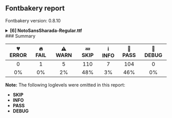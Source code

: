 ## Fontbakery report

Fontbakery version: 0.8.10

<details><summary><b>[6] NotoSansSharada-Regular.ttf</b></summary><div><details><summary>🔥 <b>FAIL:</b> Check that texts shape as per expectation (<a href="https://font-bakery.readthedocs.io/en/stable/fontbakery/profiles/<Section: Shaping Checks>.html#com.google.fonts/check/shaping/regression">com.google.fonts/check/shaping/regression</a>)</summary><div>


* 🔥 **FAIL** qa/shaping_tests/sharada.json: Expected and actual shaping not matching
<div class="shaping">


<style type="text/css">
    @font-face {font-family: "TestFont"; src: url(../../fonts/NotoSansSharada/googlefonts/ttf/NotoSansSharada-Regular.ttf);}
    .tf { font-family: "TestFont"; }
    .shaping pre { font-size: 1.2rem; }
    .shaping li {
        font-size: 1.2rem;
        border-top: 1px solid #ddd;
        padding: 12px;
        margin-top: 12px;
    }
    .shaping-svg {
        height: 100px;
        margin: 10px;
        transform: matrix(1, 0, 0, -1, 0, 0);
    }
</style>

<h4>qa/shaping_tests/sharada.json: Expected and actual shaping not matching</h4>


</div>
<div class="shaping">

<li>Shaping did not match: <span class="tf">𑆤𑆵𑆀𑆤𑆴𑆁𑇂𑆑𑆼𑇃𑆥𑆽</span> (Issue #1389, issue #5)</li>


<pre>Expected: Na=0+526|II=0+254|Candrabindu=0@-170,277+0|I=3+224|Na=3+526|Anusvara=3@-76,80+0|Ka=6+707|Jihvamuliya.ns=6@-692,0+0|E=6@-391,262+0|Pa=9+674|Upadhmaniya.ns=9@-694,0+0|AI=9@-349,285+0</pre>



<pre>Got     : Na=0+526|II=0+254|Candrabindu=0@-170,277+0|I=3+224|Na=3+526|Anusvara=3@30,77+0|Ka=6+707|Jihvamuliya.ns=6@-683,0+0|E=6@-382,262+0|Pa=9+674|Upadhmaniya.ns=9@-649,0+0|AI=9@-304,285+0</pre>



<pre>                                                                                 ^^^^^                                ^^           ^^                                   +              +
</pre>


Got: <svg class="shaping-svg" xmlns="http://www.w3.org/2000/svg" viewBox="0 0 2911 2380" transform="matrix(1 0 0 -1 0 0)">
<path d="M347.0,0.0L347.0,320.0L64.0,320.0L64.0,395.0L347.0,395.0L347.0,550.0L24.0,550.0L24.0,625.0L502.0,625.0L502.0,550.0L432.0,550.0L432.0,0.0L347.0,0.0Z"  transform="translate(0, 955)"/>
<path d="M85.0,0.0L85.0,550.0L-82.0,550.0L-82.0,625.0L75.0,625.0Q33.0,703.0 -7.5,754.0Q-48.0,805.0 -95.0,805.0Q-125.0,805.0 -147.5,785.5Q-170.0,766.0 -186.5,733.0Q-203.0,700.0 -215.5,661.0Q-228.0,622.0 -237.0,583.0L-313.0,598.0Q-304.0,640.0 -287.5,688.5Q-271.0,737.0 -245.0,781.0Q-219.0,825.0 -183.0,852.5Q-147.0,880.0 -101.0,880.0Q-44.0,880.0 1.5,846.5Q47.0,813.0 86.5,755.5Q126.0,698.0 164.0,625.0L230.0,625.0L230.0,550.0L170.0,550.0L170.0,0.0L85.0,0.0Z"  transform="translate(526, 955)"/>
<path d="M-371.0,694.0Q-374.0,709.0 -374.0,724.0Q-374.0,767.0 -349.5,805.0Q-325.0,843.0 -282.5,866.5Q-240.0,890.0 -187.0,890.0Q-134.0,890.0 -91.5,866.5Q-49.0,843.0 -24.5,805.0Q0.0,767.0 0.0,724.0Q0.0,709.0 -3.0,694.0L-83.0,694.0Q-79.0,709.0 -79.0,725.0Q-79.0,766.0 -107.5,795.0Q-136.0,824.0 -185.0,824.0Q-237.0,824.0 -266.0,795.0Q-295.0,766.0 -295.0,725.0Q-295.0,718.0 -294.0,710.0Q-293.0,702.0 -291.0,694.0L-371.0,694.0ZM-184.0,679.0Q-205.0,679.0 -220.5,693.5Q-236.0,708.0 -236.0,730.0Q-236.0,752.0 -220.5,767.0Q-205.0,782.0 -184.0,782.0Q-163.0,782.0 -148.0,767.0Q-133.0,752.0 -133.0,730.0Q-133.0,708.0 -148.0,693.5Q-163.0,679.0 -184.0,679.0Z"  transform="translate(610, 1232)"/>
<path d="M84.0,0.0L84.0,550.0L24.0,550.0L24.0,625.0L84.0,625.0L84.0,690.0Q84.0,736.0 104.0,779.5Q124.0,823.0 167.0,851.5Q210.0,880.0 278.0,880.0Q381.0,880.0 468.0,806.5Q555.0,733.0 625.0,593.0L543.0,593.0Q489.0,688.0 426.5,746.5Q364.0,805.0 280.0,805.0Q226.0,805.0 197.5,771.0Q169.0,737.0 169.0,688.0L169.0,625.0L296.0,625.0L296.0,550.0L169.0,550.0L169.0,0.0L84.0,0.0Z"  transform="translate(780, 955)"/>
<path d="M347.0,0.0L347.0,320.0L64.0,320.0L64.0,395.0L347.0,395.0L347.0,550.0L24.0,550.0L24.0,625.0L502.0,625.0L502.0,550.0L432.0,550.0L432.0,0.0L347.0,0.0Z"  transform="translate(1004, 955)"/>
<path d="M-66.0,684.0Q-93.0,684.0 -113.0,704.0Q-133.0,724.0 -133.0,753.0Q-133.0,782.0 -113.0,802.0Q-93.0,822.0 -66.0,822.0Q-39.0,822.0 -19.5,802.0Q0.0,782.0 0.0,753.0Q0.0,724.0 -19.5,704.0Q-39.0,684.0 -66.0,684.0Z"  transform="translate(1560, 1032)"/>
<path d="M311.0,0.0L311.0,161.0Q289.0,133.0 260.0,121.0Q231.0,109.0 195.0,109.0Q155.0,109.0 117.0,129.5Q79.0,150.0 54.5,188.5Q30.0,227.0 30.0,280.0Q30.0,335.0 52.0,376.5Q74.0,418.0 111.5,441.5Q149.0,465.0 195.0,465.0Q226.0,465.0 256.0,455.0Q286.0,445.0 311.0,428.0L311.0,550.0L62.0,550.0L62.0,625.0L637.0,625.0L637.0,550.0L396.0,550.0L396.0,413.0Q438.0,465.0 512.0,465.0Q553.0,465.0 590.5,444.0Q628.0,423.0 652.5,384.0Q677.0,345.0 677.0,289.0Q677.0,239.0 656.0,198.0Q635.0,157.0 598.0,133.0Q561.0,109.0 512.0,109.0Q481.0,109.0 451.0,119.0Q421.0,129.0 396.0,145.0L396.0,0.0L311.0,0.0ZM208.0,184.0Q242.0,184.0 267.0,207.5Q292.0,231.0 311.0,274.0L311.0,349.0Q285.0,366.0 259.0,378.0Q233.0,390.0 203.0,390.0Q166.0,390.0 140.5,362.5Q115.0,335.0 115.0,285.0Q115.0,233.0 143.0,208.5Q171.0,184.0 208.0,184.0ZM504.0,184.0Q541.0,184.0 566.5,210.0Q592.0,236.0 592.0,285.0Q592.0,341.0 565.5,365.5Q539.0,390.0 501.0,390.0Q466.0,390.0 440.0,366.5Q414.0,343.0 396.0,299.0L396.0,225.0Q422.0,207.0 448.0,195.5Q474.0,184.0 504.0,184.0Z"  transform="translate(1530, 955)"/>
<path d="M354.0,615.0Q251.0,627.0 193.5,654.0Q136.0,681.0 136.0,724.0Q136.0,756.0 170.5,779.5Q205.0,803.0 270.0,816.0L333.0,828.0L333.0,839.0L153.0,839.0L153.0,897.0L435.0,897.0L435.0,839.0L400.0,839.0L400.0,615.0L354.0,615.0ZM333.0,678.0L333.0,774.0Q284.0,767.0 249.0,754.5Q214.0,742.0 214.0,725.0Q214.0,713.0 232.5,703.5Q251.0,694.0 278.5,687.5Q306.0,681.0 333.0,678.0Z"  transform="translate(1554, 955)"/>
<path d="M-182.0,710.0L-182.0,769.0L182.0,769.0L182.0,710.0L-182.0,710.0Z"  transform="translate(1855, 1217)"/>
<path d="M472.0,0.0L472.0,162.0Q427.0,125.0 377.5,112.5Q328.0,100.0 288.0,100.0Q198.0,100.0 147.0,141.5Q96.0,183.0 96.0,276.0L96.0,550.0L24.0,550.0L24.0,625.0L650.0,625.0L650.0,550.0L557.0,550.0L557.0,0.0L472.0,0.0ZM292.0,173.0Q327.0,173.0 375.0,187.5Q423.0,202.0 472.0,252.0L472.0,550.0L181.0,550.0L181.0,279.0Q181.0,218.0 208.0,195.5Q235.0,173.0 292.0,173.0Z"  transform="translate(2237, 955)"/>
<path d="M92.0,710.0L92.0,756.0Q92.0,802.0 108.0,839.0Q124.0,876.0 152.0,898.0Q180.0,920.0 216.0,920.0Q245.0,920.0 264.0,910.5Q283.0,901.0 297.0,890.0Q308.0,881.0 318.5,875.0Q329.0,869.0 340.0,869.0Q352.0,869.0 362.0,875.0Q372.0,881.0 383.0,891.0Q397.0,903.0 415.0,911.5Q433.0,920.0 460.0,920.0Q496.0,920.0 524.0,898.0Q552.0,876.0 568.0,837.5Q584.0,799.0 584.0,749.0L584.0,710.0L92.0,710.0ZM159.0,769.0L517.0,769.0Q513.0,819.0 496.5,836.5Q480.0,854.0 458.0,854.0Q440.0,854.0 428.0,847.0Q416.0,840.0 405.0,831.0Q393.0,821.0 377.5,814.0Q362.0,807.0 343.0,807.0Q324.0,807.0 308.0,813.5Q292.0,820.0 278.0,830.0Q266.0,839.0 252.0,846.5Q238.0,854.0 218.0,854.0Q196.0,854.0 179.5,833.5Q163.0,813.0 159.0,769.0Z"  transform="translate(2262, 955)"/>
<path d="M-182.0,815.0L-182.0,874.0L182.0,874.0L182.0,815.0L-182.0,815.0ZM-182.0,710.0L-182.0,769.0L182.0,769.0L182.0,710.0L-182.0,710.0Z"  transform="translate(2607, 1240)"/>
</svg>
 Expected: <svg class="shaping-svg" xmlns="http://www.w3.org/2000/svg" viewBox="0 0 2911 2380" transform="matrix(1 0 0 -1 0 0)">
<path d="M347.0,0.0L347.0,320.0L64.0,320.0L64.0,395.0L347.0,395.0L347.0,550.0L24.0,550.0L24.0,625.0L502.0,625.0L502.0,550.0L432.0,550.0L432.0,0.0L347.0,0.0Z"  transform="translate(0, 955)"/>
<path d="M85.0,0.0L85.0,550.0L-82.0,550.0L-82.0,625.0L75.0,625.0Q33.0,703.0 -7.5,754.0Q-48.0,805.0 -95.0,805.0Q-125.0,805.0 -147.5,785.5Q-170.0,766.0 -186.5,733.0Q-203.0,700.0 -215.5,661.0Q-228.0,622.0 -237.0,583.0L-313.0,598.0Q-304.0,640.0 -287.5,688.5Q-271.0,737.0 -245.0,781.0Q-219.0,825.0 -183.0,852.5Q-147.0,880.0 -101.0,880.0Q-44.0,880.0 1.5,846.5Q47.0,813.0 86.5,755.5Q126.0,698.0 164.0,625.0L230.0,625.0L230.0,550.0L170.0,550.0L170.0,0.0L85.0,0.0Z"  transform="translate(526, 955)"/>
<path d="M-371.0,694.0Q-374.0,709.0 -374.0,724.0Q-374.0,767.0 -349.5,805.0Q-325.0,843.0 -282.5,866.5Q-240.0,890.0 -187.0,890.0Q-134.0,890.0 -91.5,866.5Q-49.0,843.0 -24.5,805.0Q0.0,767.0 0.0,724.0Q0.0,709.0 -3.0,694.0L-83.0,694.0Q-79.0,709.0 -79.0,725.0Q-79.0,766.0 -107.5,795.0Q-136.0,824.0 -185.0,824.0Q-237.0,824.0 -266.0,795.0Q-295.0,766.0 -295.0,725.0Q-295.0,718.0 -294.0,710.0Q-293.0,702.0 -291.0,694.0L-371.0,694.0ZM-184.0,679.0Q-205.0,679.0 -220.5,693.5Q-236.0,708.0 -236.0,730.0Q-236.0,752.0 -220.5,767.0Q-205.0,782.0 -184.0,782.0Q-163.0,782.0 -148.0,767.0Q-133.0,752.0 -133.0,730.0Q-133.0,708.0 -148.0,693.5Q-163.0,679.0 -184.0,679.0Z"  transform="translate(610, 1232)"/>
<path d="M84.0,0.0L84.0,550.0L24.0,550.0L24.0,625.0L84.0,625.0L84.0,690.0Q84.0,736.0 104.0,779.5Q124.0,823.0 167.0,851.5Q210.0,880.0 278.0,880.0Q381.0,880.0 468.0,806.5Q555.0,733.0 625.0,593.0L543.0,593.0Q489.0,688.0 426.5,746.5Q364.0,805.0 280.0,805.0Q226.0,805.0 197.5,771.0Q169.0,737.0 169.0,688.0L169.0,625.0L296.0,625.0L296.0,550.0L169.0,550.0L169.0,0.0L84.0,0.0Z"  transform="translate(780, 955)"/>
<path d="M347.0,0.0L347.0,320.0L64.0,320.0L64.0,395.0L347.0,395.0L347.0,550.0L24.0,550.0L24.0,625.0L502.0,625.0L502.0,550.0L432.0,550.0L432.0,0.0L347.0,0.0Z"  transform="translate(1004, 955)"/>
<path d="M-66.0,684.0Q-93.0,684.0 -113.0,704.0Q-133.0,724.0 -133.0,753.0Q-133.0,782.0 -113.0,802.0Q-93.0,822.0 -66.0,822.0Q-39.0,822.0 -19.5,802.0Q0.0,782.0 0.0,753.0Q0.0,724.0 -19.5,704.0Q-39.0,684.0 -66.0,684.0Z"  transform="translate(1454, 1035)"/>
<path d="M311.0,0.0L311.0,161.0Q289.0,133.0 260.0,121.0Q231.0,109.0 195.0,109.0Q155.0,109.0 117.0,129.5Q79.0,150.0 54.5,188.5Q30.0,227.0 30.0,280.0Q30.0,335.0 52.0,376.5Q74.0,418.0 111.5,441.5Q149.0,465.0 195.0,465.0Q226.0,465.0 256.0,455.0Q286.0,445.0 311.0,428.0L311.0,550.0L62.0,550.0L62.0,625.0L637.0,625.0L637.0,550.0L396.0,550.0L396.0,413.0Q438.0,465.0 512.0,465.0Q553.0,465.0 590.5,444.0Q628.0,423.0 652.5,384.0Q677.0,345.0 677.0,289.0Q677.0,239.0 656.0,198.0Q635.0,157.0 598.0,133.0Q561.0,109.0 512.0,109.0Q481.0,109.0 451.0,119.0Q421.0,129.0 396.0,145.0L396.0,0.0L311.0,0.0ZM208.0,184.0Q242.0,184.0 267.0,207.5Q292.0,231.0 311.0,274.0L311.0,349.0Q285.0,366.0 259.0,378.0Q233.0,390.0 203.0,390.0Q166.0,390.0 140.5,362.5Q115.0,335.0 115.0,285.0Q115.0,233.0 143.0,208.5Q171.0,184.0 208.0,184.0ZM504.0,184.0Q541.0,184.0 566.5,210.0Q592.0,236.0 592.0,285.0Q592.0,341.0 565.5,365.5Q539.0,390.0 501.0,390.0Q466.0,390.0 440.0,366.5Q414.0,343.0 396.0,299.0L396.0,225.0Q422.0,207.0 448.0,195.5Q474.0,184.0 504.0,184.0Z"  transform="translate(1530, 955)"/>
<path d="M354.0,615.0Q251.0,627.0 193.5,654.0Q136.0,681.0 136.0,724.0Q136.0,756.0 170.5,779.5Q205.0,803.0 270.0,816.0L333.0,828.0L333.0,839.0L153.0,839.0L153.0,897.0L435.0,897.0L435.0,839.0L400.0,839.0L400.0,615.0L354.0,615.0ZM333.0,678.0L333.0,774.0Q284.0,767.0 249.0,754.5Q214.0,742.0 214.0,725.0Q214.0,713.0 232.5,703.5Q251.0,694.0 278.5,687.5Q306.0,681.0 333.0,678.0Z"  transform="translate(1545, 955)"/>
<path d="M-182.0,710.0L-182.0,769.0L182.0,769.0L182.0,710.0L-182.0,710.0Z"  transform="translate(1846, 1217)"/>
<path d="M472.0,0.0L472.0,162.0Q427.0,125.0 377.5,112.5Q328.0,100.0 288.0,100.0Q198.0,100.0 147.0,141.5Q96.0,183.0 96.0,276.0L96.0,550.0L24.0,550.0L24.0,625.0L650.0,625.0L650.0,550.0L557.0,550.0L557.0,0.0L472.0,0.0ZM292.0,173.0Q327.0,173.0 375.0,187.5Q423.0,202.0 472.0,252.0L472.0,550.0L181.0,550.0L181.0,279.0Q181.0,218.0 208.0,195.5Q235.0,173.0 292.0,173.0Z"  transform="translate(2237, 955)"/>
<path d="M92.0,710.0L92.0,756.0Q92.0,802.0 108.0,839.0Q124.0,876.0 152.0,898.0Q180.0,920.0 216.0,920.0Q245.0,920.0 264.0,910.5Q283.0,901.0 297.0,890.0Q308.0,881.0 318.5,875.0Q329.0,869.0 340.0,869.0Q352.0,869.0 362.0,875.0Q372.0,881.0 383.0,891.0Q397.0,903.0 415.0,911.5Q433.0,920.0 460.0,920.0Q496.0,920.0 524.0,898.0Q552.0,876.0 568.0,837.5Q584.0,799.0 584.0,749.0L584.0,710.0L92.0,710.0ZM159.0,769.0L517.0,769.0Q513.0,819.0 496.5,836.5Q480.0,854.0 458.0,854.0Q440.0,854.0 428.0,847.0Q416.0,840.0 405.0,831.0Q393.0,821.0 377.5,814.0Q362.0,807.0 343.0,807.0Q324.0,807.0 308.0,813.5Q292.0,820.0 278.0,830.0Q266.0,839.0 252.0,846.5Q238.0,854.0 218.0,854.0Q196.0,854.0 179.5,833.5Q163.0,813.0 159.0,769.0Z"  transform="translate(2217, 955)"/>
<path d="M-182.0,815.0L-182.0,874.0L182.0,874.0L182.0,815.0L-182.0,815.0ZM-182.0,710.0L-182.0,769.0L182.0,769.0L182.0,710.0L-182.0,710.0Z"  transform="translate(2562, 1240)"/>
</svg>


</div>
<div class="shaping">

<li>Shaping did not match: <span class="tf">𑇂𑆑𑇂𑆒 𑇂𑆑𑆶 𑇂𑆑𑆷 𑇂𑆑𑆸 𑇂𑆑𑆹 𑇂𑆑𑆺 𑇂𑆑𑆻</span> (Issue #1315)</li>


<pre>Expected: Ka=0+707|Jihvamuliya.ns=0@-692,0+0|Kha=2+706|Jihvamuliya.ns=2@-691,0+0|space=4+260|Ku=5+571|Jihvamuliya.ns=5@-656,0+0|space=8+260|Kuu=9+571|Jihvamuliya.ns=9@-651,0+0|space=12+260|Kr=13+520|Jihvamuliya.ns=13@-585,0+0|space=16+260|Krr=17+776|Jihvamuliya.ns=17@-841,0+0|space=20+260|Kl=21+607|Jihvamuliya.ns=21@-672,0+0|space=24+260|Kll=25+681|Jihvamuliya.ns=25@-746,0+0</pre>



<pre>Got     : Ka=0+707|Jihvamuliya.ns=0@-683,0+0|Kha=2+706|Jihvamuliya.ns=2@-691,0+0|space=4+260|Ku=5+571|Jihvamuliya.ns=5@-656,0+0|space=8+260|Kuu=9+571|Jihvamuliya.ns=9@-651,0+0|space=12+260|Kr=13+520|Jihvamuliya.ns=13@-585,0+0|space=16+260|Krr=17+776|Jihvamuliya.ns=17@-841,0+0|space=20+260|Kl=21+607|Jihvamuliya.ns=21@-672,0+0|space=24+260|Kll=25+681|Jihvamuliya.ns=25@-746,0+0</pre>



<pre>                                      ^^
</pre>


Got: <svg class="shaping-svg" xmlns="http://www.w3.org/2000/svg" viewBox="0 0 6699 2380" transform="matrix(1 0 0 -1 0 0)">
<path d="M311.0,0.0L311.0,161.0Q289.0,133.0 260.0,121.0Q231.0,109.0 195.0,109.0Q155.0,109.0 117.0,129.5Q79.0,150.0 54.5,188.5Q30.0,227.0 30.0,280.0Q30.0,335.0 52.0,376.5Q74.0,418.0 111.5,441.5Q149.0,465.0 195.0,465.0Q226.0,465.0 256.0,455.0Q286.0,445.0 311.0,428.0L311.0,550.0L62.0,550.0L62.0,625.0L637.0,625.0L637.0,550.0L396.0,550.0L396.0,413.0Q438.0,465.0 512.0,465.0Q553.0,465.0 590.5,444.0Q628.0,423.0 652.5,384.0Q677.0,345.0 677.0,289.0Q677.0,239.0 656.0,198.0Q635.0,157.0 598.0,133.0Q561.0,109.0 512.0,109.0Q481.0,109.0 451.0,119.0Q421.0,129.0 396.0,145.0L396.0,0.0L311.0,0.0ZM208.0,184.0Q242.0,184.0 267.0,207.5Q292.0,231.0 311.0,274.0L311.0,349.0Q285.0,366.0 259.0,378.0Q233.0,390.0 203.0,390.0Q166.0,390.0 140.5,362.5Q115.0,335.0 115.0,285.0Q115.0,233.0 143.0,208.5Q171.0,184.0 208.0,184.0ZM504.0,184.0Q541.0,184.0 566.5,210.0Q592.0,236.0 592.0,285.0Q592.0,341.0 565.5,365.5Q539.0,390.0 501.0,390.0Q466.0,390.0 440.0,366.5Q414.0,343.0 396.0,299.0L396.0,225.0Q422.0,207.0 448.0,195.5Q474.0,184.0 504.0,184.0Z"  transform="translate(0, 955)"/>
<path d="M354.0,615.0Q251.0,627.0 193.5,654.0Q136.0,681.0 136.0,724.0Q136.0,756.0 170.5,779.5Q205.0,803.0 270.0,816.0L333.0,828.0L333.0,839.0L153.0,839.0L153.0,897.0L435.0,897.0L435.0,839.0L400.0,839.0L400.0,615.0L354.0,615.0ZM333.0,678.0L333.0,774.0Q284.0,767.0 249.0,754.5Q214.0,742.0 214.0,725.0Q214.0,713.0 232.5,703.5Q251.0,694.0 278.5,687.5Q306.0,681.0 333.0,678.0Z"  transform="translate(24, 955)"/>
<path d="M74.0,0.0L74.0,550.0L24.0,550.0L24.0,625.0L682.0,625.0L682.0,550.0L632.0,550.0L632.0,0.0L547.0,0.0L547.0,176.0Q525.0,160.0 497.5,150.5Q470.0,141.0 435.0,141.0Q358.0,141.0 312.0,186.0Q266.0,231.0 266.0,312.0L266.0,550.0L159.0,550.0L159.0,0.0L74.0,0.0ZM440.0,214.0Q481.0,214.0 507.0,227.0Q533.0,240.0 547.0,256.0L547.0,550.0L351.0,550.0L351.0,311.0Q351.0,262.0 378.5,238.0Q406.0,214.0 440.0,214.0Z"  transform="translate(707, 955)"/>
<path d="M354.0,615.0Q251.0,627.0 193.5,654.0Q136.0,681.0 136.0,724.0Q136.0,756.0 170.5,779.5Q205.0,803.0 270.0,816.0L333.0,828.0L333.0,839.0L153.0,839.0L153.0,897.0L435.0,897.0L435.0,839.0L400.0,839.0L400.0,615.0L354.0,615.0ZM333.0,678.0L333.0,774.0Q284.0,767.0 249.0,754.5Q214.0,742.0 214.0,725.0Q214.0,713.0 232.5,703.5Q251.0,694.0 278.5,687.5Q306.0,681.0 333.0,678.0Z"  transform="translate(722, 955)"/>
<path d=""  transform="translate(1413, 955)"/>
<path d="M222.0,-66.0Q161.0,-66.0 109.5,-50.0Q58.0,-34.0 11.0,-5.0L50.0,51.0Q95.0,26.0 136.0,16.0Q177.0,6.0 214.0,6.0Q254.0,6.0 281.5,21.0Q309.0,36.0 309.0,67.0Q309.0,88.0 294.0,100.5Q279.0,113.0 254.0,113.0Q230.0,113.0 213.5,105.0Q197.0,97.0 187.0,87.0L137.0,133.0Q165.0,166.0 207.0,177.0L207.0,340.0L64.0,340.0L64.0,410.0L207.0,410.0L207.0,550.0L24.0,550.0L24.0,625.0L466.0,625.0L466.0,550.0L292.0,550.0L292.0,409.0Q341.0,408.0 386.0,400.0Q431.0,392.0 466.0,372.5Q501.0,353.0 521.0,315.5Q541.0,278.0 541.0,216.0Q541.0,182.0 537.0,151.0Q533.0,120.0 528.0,91.0Q524.0,66.0 521.0,41.0Q518.0,16.0 518.0,-10.0Q518.0,-30.0 521.0,-53.0L441.0,-62.0Q438.0,-36.0 438.0,-11.0Q438.0,13.0 441.5,39.0Q445.0,65.0 449.0,91.0Q454.0,119.0 457.5,147.0Q461.0,175.0 461.0,202.0Q461.0,262.0 438.5,291.0Q416.0,320.0 377.5,329.5Q339.0,339.0 292.0,340.0L292.0,181.0Q343.0,171.0 365.0,138.5Q387.0,106.0 387.0,68.0Q387.0,10.0 342.0,-28.0Q297.0,-66.0 222.0,-66.0Z"  transform="translate(1673, 955)"/>
<path d="M354.0,615.0Q251.0,627.0 193.5,654.0Q136.0,681.0 136.0,724.0Q136.0,756.0 170.5,779.5Q205.0,803.0 270.0,816.0L333.0,828.0L333.0,839.0L153.0,839.0L153.0,897.0L435.0,897.0L435.0,839.0L400.0,839.0L400.0,615.0L354.0,615.0ZM333.0,678.0L333.0,774.0Q284.0,767.0 249.0,754.5Q214.0,742.0 214.0,725.0Q214.0,713.0 232.5,703.5Q251.0,694.0 278.5,687.5Q306.0,681.0 333.0,678.0Z"  transform="translate(1588, 955)"/>
<path d=""  transform="translate(2244, 955)"/>
<path d="M222.0,-207.0Q164.0,-207.0 105.0,-189.0Q46.0,-171.0 0.0,-139.0L36.0,-81.0Q92.0,-113.0 133.0,-124.0Q174.0,-135.0 214.0,-135.0Q252.0,-135.0 280.5,-119.5Q309.0,-104.0 309.0,-76.0Q309.0,-59.0 299.0,-46.5Q289.0,-34.0 271.0,-31.0Q261.0,-32.0 247.5,-33.5Q234.0,-35.0 222.0,-35.0Q162.0,-35.0 110.0,-19.0Q58.0,-3.0 11.0,26.0L50.0,82.0Q95.0,57.0 136.5,47.0Q178.0,37.0 216.0,37.0Q255.0,37.0 282.0,52.0Q309.0,67.0 309.0,95.0Q309.0,116.0 295.0,130.0Q281.0,144.0 254.0,144.0Q229.0,144.0 213.0,136.0Q197.0,128.0 187.0,118.0L137.0,164.0Q165.0,194.0 207.0,207.0L207.0,340.0L64.0,340.0L64.0,410.0L207.0,410.0L207.0,550.0L24.0,550.0L24.0,625.0L466.0,625.0L466.0,550.0L292.0,550.0L292.0,409.0Q341.0,408.0 386.0,400.0Q431.0,392.0 466.0,372.5Q501.0,353.0 521.0,315.5Q541.0,278.0 541.0,216.0Q541.0,182.0 537.0,151.0Q533.0,120.0 528.0,91.0Q524.0,66.0 521.0,41.0Q518.0,16.0 518.0,-10.0Q518.0,-30.0 521.0,-53.0L441.0,-62.0Q438.0,-36.0 438.0,-11.0Q438.0,13.0 441.5,39.0Q445.0,65.0 449.0,91.0Q454.0,119.0 457.5,147.0Q461.0,175.0 461.0,202.0Q461.0,262.0 438.5,291.0Q416.0,320.0 377.5,329.5Q339.0,339.0 292.0,340.0L292.0,211.0Q341.0,203.0 364.0,170.5Q387.0,138.0 387.0,98.0Q387.0,44.0 351.0,10.0Q387.0,-17.0 387.0,-75.0Q387.0,-132.0 342.5,-169.5Q298.0,-207.0 222.0,-207.0Z"  transform="translate(2504, 955)"/>
<path d="M354.0,615.0Q251.0,627.0 193.5,654.0Q136.0,681.0 136.0,724.0Q136.0,756.0 170.5,779.5Q205.0,803.0 270.0,816.0L333.0,828.0L333.0,839.0L153.0,839.0L153.0,897.0L435.0,897.0L435.0,839.0L400.0,839.0L400.0,615.0L354.0,615.0ZM333.0,678.0L333.0,774.0Q284.0,767.0 249.0,754.5Q214.0,742.0 214.0,725.0Q214.0,713.0 232.5,703.5Q251.0,694.0 278.5,687.5Q306.0,681.0 333.0,678.0Z"  transform="translate(2424, 955)"/>
<path d=""  transform="translate(3075, 955)"/>
<path d="M351.0,-62.0Q349.0,-49.0 347.0,-32.5Q345.0,-16.0 345.0,0.0Q345.0,38.0 354.0,66.5Q363.0,95.0 375.0,123.0Q389.0,156.0 399.5,190.0Q410.0,224.0 410.0,258.0Q410.0,295.0 398.0,324.5Q386.0,354.0 354.5,371.5Q323.0,389.0 265.0,389.0Q205.0,389.0 172.5,374.5Q140.0,360.0 127.5,336.5Q115.0,313.0 115.0,287.0Q115.0,261.0 127.5,245.5Q140.0,230.0 159.0,223.5Q178.0,217.0 196.0,217.0Q229.0,217.0 258.5,233.0Q288.0,249.0 307.0,273.0L357.0,224.0Q336.0,196.0 295.5,169.5Q255.0,143.0 187.0,143.0Q149.0,143.0 112.5,159.5Q76.0,176.0 53.0,208.0Q30.0,240.0 30.0,285.0Q30.0,338.0 55.5,376.5Q81.0,415.0 125.5,437.5Q170.0,460.0 225.0,462.0L225.0,550.0L42.0,550.0L42.0,625.0L484.0,625.0L484.0,550.0L310.0,550.0L310.0,459.0Q379.0,450.0 418.5,419.0Q458.0,388.0 474.0,345.5Q490.0,303.0 490.0,257.0Q490.0,218.0 479.0,184.5Q468.0,151.0 454.0,117.0Q443.0,90.0 434.0,63.5Q425.0,37.0 425.0,6.0Q425.0,-7.0 427.0,-23.0Q429.0,-39.0 431.0,-53.0L351.0,-62.0Z"  transform="translate(3335, 955)"/>
<path d="M354.0,615.0Q251.0,627.0 193.5,654.0Q136.0,681.0 136.0,724.0Q136.0,756.0 170.5,779.5Q205.0,803.0 270.0,816.0L333.0,828.0L333.0,839.0L153.0,839.0L153.0,897.0L435.0,897.0L435.0,839.0L400.0,839.0L400.0,615.0L354.0,615.0ZM333.0,678.0L333.0,774.0Q284.0,767.0 249.0,754.5Q214.0,742.0 214.0,725.0Q214.0,713.0 232.5,703.5Q251.0,694.0 278.5,687.5Q306.0,681.0 333.0,678.0Z"  transform="translate(3270, 955)"/>
<path d=""  transform="translate(3855, 955)"/>
<path d="M345.0,10.0Q345.0,41.0 354.0,68.0Q363.0,95.0 375.0,123.0Q389.0,156.0 399.5,190.0Q410.0,224.0 410.0,258.0Q410.0,295.0 398.0,324.5Q386.0,354.0 354.5,371.5Q323.0,389.0 265.0,389.0Q205.0,389.0 172.5,374.5Q140.0,360.0 127.5,336.5Q115.0,313.0 115.0,287.0Q115.0,261.0 127.5,245.5Q140.0,230.0 159.0,223.5Q178.0,217.0 196.0,217.0Q229.0,217.0 258.5,233.0Q288.0,249.0 307.0,273.0L357.0,224.0Q336.0,196.0 295.5,169.5Q255.0,143.0 187.0,143.0Q149.0,143.0 112.5,159.5Q76.0,176.0 53.0,208.0Q30.0,240.0 30.0,285.0Q30.0,338.0 55.5,376.5Q81.0,415.0 125.5,437.5Q170.0,460.0 225.0,462.0L225.0,550.0L42.0,550.0L42.0,625.0L484.0,625.0L484.0,550.0L310.0,550.0L310.0,459.0Q379.0,450.0 418.5,419.0Q458.0,388.0 474.0,345.5Q490.0,303.0 490.0,257.0Q490.0,218.0 479.0,184.5Q468.0,151.0 454.0,117.0Q443.0,90.0 434.0,64.0Q425.0,38.0 425.0,11.0Q425.0,-12.0 438.0,-23.5Q451.0,-35.0 469.0,-35.0Q489.0,-35.0 502.5,-18.5Q516.0,-2.0 516.0,41.0L516.0,70.0L591.0,70.0L591.0,41.0Q591.0,-4.0 603.0,-19.5Q615.0,-35.0 636.0,-35.0Q654.0,-35.0 667.5,-18.0Q681.0,-1.0 681.0,47.0L681.0,70.0L756.0,70.0L756.0,57.0Q756.0,-10.0 728.5,-55.0Q701.0,-100.0 643.0,-100.0Q610.0,-100.0 587.5,-83.5Q565.0,-67.0 553.0,-44.0Q542.0,-66.0 518.5,-83.0Q495.0,-100.0 460.0,-100.0Q408.0,-100.0 376.5,-71.0Q345.0,-42.0 345.0,10.0Z"  transform="translate(4115, 955)"/>
<path d="M354.0,615.0Q251.0,627.0 193.5,654.0Q136.0,681.0 136.0,724.0Q136.0,756.0 170.5,779.5Q205.0,803.0 270.0,816.0L333.0,828.0L333.0,839.0L153.0,839.0L153.0,897.0L435.0,897.0L435.0,839.0L400.0,839.0L400.0,615.0L354.0,615.0ZM333.0,678.0L333.0,774.0Q284.0,767.0 249.0,754.5Q214.0,742.0 214.0,725.0Q214.0,713.0 232.5,703.5Q251.0,694.0 278.5,687.5Q306.0,681.0 333.0,678.0Z"  transform="translate(4050, 955)"/>
<path d=""  transform="translate(4891, 955)"/>
<path d="M299.0,-81.0Q256.0,-81.0 226.5,-61.0Q197.0,-41.0 197.0,0.0Q197.0,48.0 258.0,82.0Q282.0,96.0 296.0,107.0Q310.0,118.0 310.0,131.0Q310.0,139.0 303.5,147.5Q297.0,156.0 280.0,156.0Q266.0,156.0 251.0,148.5Q236.0,141.0 226.0,133.0L192.0,175.0Q203.0,184.0 220.5,193.0Q238.0,202.0 260.0,206.0L260.0,230.0L149.0,230.0L149.0,-53.0L75.0,-53.0L75.0,230.0L24.0,230.0L24.0,296.0L223.0,296.0L223.0,390.0L24.0,390.0L24.0,460.0L223.0,460.0L223.0,550.0L24.0,550.0L24.0,625.0L482.0,625.0L482.0,550.0L308.0,550.0L308.0,459.0Q374.0,457.0 430.5,437.5Q487.0,418.0 522.0,376.5Q557.0,335.0 557.0,265.0Q557.0,234.0 551.5,206.0Q546.0,178.0 540.0,146.0Q534.0,114.0 534.0,72.0Q534.0,51.0 537.0,27.0L457.0,17.0Q454.0,44.0 454.0,71.0Q454.0,125.0 465.5,166.5Q477.0,208.0 477.0,249.0Q477.0,299.0 454.5,329.5Q432.0,360.0 393.5,374.5Q355.0,389.0 308.0,390.0L308.0,296.0L405.0,296.0L405.0,230.0L325.0,230.0L325.0,204.0Q347.0,195.0 361.5,177.0Q376.0,159.0 376.0,134.0Q376.0,105.0 356.0,85.0Q336.0,65.0 310.0,49.0Q290.0,36.0 277.0,26.0Q264.0,16.0 264.0,2.0Q264.0,-13.0 274.5,-19.5Q285.0,-26.0 302.0,-26.0Q322.0,-26.0 340.0,-19.0Q358.0,-12.0 375.0,1.0L408.0,-43.0Q389.0,-59.0 360.0,-70.0Q331.0,-81.0 299.0,-81.0Z"  transform="translate(5151, 955)"/>
<path d="M354.0,615.0Q251.0,627.0 193.5,654.0Q136.0,681.0 136.0,724.0Q136.0,756.0 170.5,779.5Q205.0,803.0 270.0,816.0L333.0,828.0L333.0,839.0L153.0,839.0L153.0,897.0L435.0,897.0L435.0,839.0L400.0,839.0L400.0,615.0L354.0,615.0ZM333.0,678.0L333.0,774.0Q284.0,767.0 249.0,754.5Q214.0,742.0 214.0,725.0Q214.0,713.0 232.5,703.5Q251.0,694.0 278.5,687.5Q306.0,681.0 333.0,678.0Z"  transform="translate(5086, 955)"/>
<path d=""  transform="translate(5758, 955)"/>
<path d="M280.0,-81.0Q237.0,-81.0 207.5,-62.5Q178.0,-44.0 178.0,-6.0Q178.0,19.0 194.0,40.0Q210.0,61.0 240.0,80.0Q263.0,94.0 277.0,105.0Q291.0,116.0 291.0,127.0Q291.0,143.0 260.0,143.0Q243.0,143.0 228.5,135.0Q214.0,127.0 205.0,118.0L171.0,160.0Q182.0,170.0 197.0,179.5Q212.0,189.0 234.0,193.0L234.0,230.0L149.0,230.0L149.0,-53.0L75.0,-53.0L75.0,230.0L24.0,230.0L24.0,296.0L223.0,296.0L223.0,390.0L24.0,390.0L24.0,460.0L223.0,460.0L223.0,550.0L24.0,550.0L24.0,625.0L482.0,625.0L482.0,550.0L308.0,550.0L308.0,459.0L393.0,459.0Q463.0,459.0 519.0,438.5Q575.0,418.0 608.5,376.5Q642.0,335.0 642.0,272.0Q642.0,228.0 630.5,182.0Q619.0,136.0 619.0,75.0Q619.0,51.0 622.0,27.0L542.0,17.0Q539.0,44.0 539.0,69.0Q539.0,125.0 550.5,171.5Q562.0,218.0 562.0,258.0Q562.0,326.0 516.5,358.0Q471.0,390.0 393.0,390.0L308.0,390.0L308.0,296.0L509.0,296.0L509.0,230.0Q509.0,193.0 486.5,170.0Q464.0,147.0 426.0,147.0Q389.0,147.0 368.0,170.0Q347.0,193.0 347.0,230.0L299.0,230.0L299.0,191.0Q324.0,184.0 340.5,167.0Q357.0,150.0 357.0,128.0Q357.0,100.0 337.0,80.5Q317.0,61.0 293.0,46.0Q271.0,33.0 258.0,21.5Q245.0,10.0 245.0,-4.0Q245.0,-15.0 255.5,-20.5Q266.0,-26.0 283.0,-26.0Q303.0,-26.0 320.0,-19.0Q337.0,-12.0 353.0,1.0L387.0,-43.0Q369.0,-59.0 340.5,-70.0Q312.0,-81.0 280.0,-81.0ZM429.0,192.0Q444.0,192.0 453.5,203.0Q463.0,214.0 463.0,230.0L393.0,230.0Q393.0,214.0 403.5,203.0Q414.0,192.0 429.0,192.0Z"  transform="translate(6018, 955)"/>
<path d="M354.0,615.0Q251.0,627.0 193.5,654.0Q136.0,681.0 136.0,724.0Q136.0,756.0 170.5,779.5Q205.0,803.0 270.0,816.0L333.0,828.0L333.0,839.0L153.0,839.0L153.0,897.0L435.0,897.0L435.0,839.0L400.0,839.0L400.0,615.0L354.0,615.0ZM333.0,678.0L333.0,774.0Q284.0,767.0 249.0,754.5Q214.0,742.0 214.0,725.0Q214.0,713.0 232.5,703.5Q251.0,694.0 278.5,687.5Q306.0,681.0 333.0,678.0Z"  transform="translate(5953, 955)"/>
</svg>
 Expected: <svg class="shaping-svg" xmlns="http://www.w3.org/2000/svg" viewBox="0 0 6699 2380" transform="matrix(1 0 0 -1 0 0)">
<path d="M311.0,0.0L311.0,161.0Q289.0,133.0 260.0,121.0Q231.0,109.0 195.0,109.0Q155.0,109.0 117.0,129.5Q79.0,150.0 54.5,188.5Q30.0,227.0 30.0,280.0Q30.0,335.0 52.0,376.5Q74.0,418.0 111.5,441.5Q149.0,465.0 195.0,465.0Q226.0,465.0 256.0,455.0Q286.0,445.0 311.0,428.0L311.0,550.0L62.0,550.0L62.0,625.0L637.0,625.0L637.0,550.0L396.0,550.0L396.0,413.0Q438.0,465.0 512.0,465.0Q553.0,465.0 590.5,444.0Q628.0,423.0 652.5,384.0Q677.0,345.0 677.0,289.0Q677.0,239.0 656.0,198.0Q635.0,157.0 598.0,133.0Q561.0,109.0 512.0,109.0Q481.0,109.0 451.0,119.0Q421.0,129.0 396.0,145.0L396.0,0.0L311.0,0.0ZM208.0,184.0Q242.0,184.0 267.0,207.5Q292.0,231.0 311.0,274.0L311.0,349.0Q285.0,366.0 259.0,378.0Q233.0,390.0 203.0,390.0Q166.0,390.0 140.5,362.5Q115.0,335.0 115.0,285.0Q115.0,233.0 143.0,208.5Q171.0,184.0 208.0,184.0ZM504.0,184.0Q541.0,184.0 566.5,210.0Q592.0,236.0 592.0,285.0Q592.0,341.0 565.5,365.5Q539.0,390.0 501.0,390.0Q466.0,390.0 440.0,366.5Q414.0,343.0 396.0,299.0L396.0,225.0Q422.0,207.0 448.0,195.5Q474.0,184.0 504.0,184.0Z"  transform="translate(0, 955)"/>
<path d="M354.0,615.0Q251.0,627.0 193.5,654.0Q136.0,681.0 136.0,724.0Q136.0,756.0 170.5,779.5Q205.0,803.0 270.0,816.0L333.0,828.0L333.0,839.0L153.0,839.0L153.0,897.0L435.0,897.0L435.0,839.0L400.0,839.0L400.0,615.0L354.0,615.0ZM333.0,678.0L333.0,774.0Q284.0,767.0 249.0,754.5Q214.0,742.0 214.0,725.0Q214.0,713.0 232.5,703.5Q251.0,694.0 278.5,687.5Q306.0,681.0 333.0,678.0Z"  transform="translate(15, 955)"/>
<path d="M74.0,0.0L74.0,550.0L24.0,550.0L24.0,625.0L682.0,625.0L682.0,550.0L632.0,550.0L632.0,0.0L547.0,0.0L547.0,176.0Q525.0,160.0 497.5,150.5Q470.0,141.0 435.0,141.0Q358.0,141.0 312.0,186.0Q266.0,231.0 266.0,312.0L266.0,550.0L159.0,550.0L159.0,0.0L74.0,0.0ZM440.0,214.0Q481.0,214.0 507.0,227.0Q533.0,240.0 547.0,256.0L547.0,550.0L351.0,550.0L351.0,311.0Q351.0,262.0 378.5,238.0Q406.0,214.0 440.0,214.0Z"  transform="translate(707, 955)"/>
<path d="M354.0,615.0Q251.0,627.0 193.5,654.0Q136.0,681.0 136.0,724.0Q136.0,756.0 170.5,779.5Q205.0,803.0 270.0,816.0L333.0,828.0L333.0,839.0L153.0,839.0L153.0,897.0L435.0,897.0L435.0,839.0L400.0,839.0L400.0,615.0L354.0,615.0ZM333.0,678.0L333.0,774.0Q284.0,767.0 249.0,754.5Q214.0,742.0 214.0,725.0Q214.0,713.0 232.5,703.5Q251.0,694.0 278.5,687.5Q306.0,681.0 333.0,678.0Z"  transform="translate(722, 955)"/>
<path d=""  transform="translate(1413, 955)"/>
<path d="M222.0,-66.0Q161.0,-66.0 109.5,-50.0Q58.0,-34.0 11.0,-5.0L50.0,51.0Q95.0,26.0 136.0,16.0Q177.0,6.0 214.0,6.0Q254.0,6.0 281.5,21.0Q309.0,36.0 309.0,67.0Q309.0,88.0 294.0,100.5Q279.0,113.0 254.0,113.0Q230.0,113.0 213.5,105.0Q197.0,97.0 187.0,87.0L137.0,133.0Q165.0,166.0 207.0,177.0L207.0,340.0L64.0,340.0L64.0,410.0L207.0,410.0L207.0,550.0L24.0,550.0L24.0,625.0L466.0,625.0L466.0,550.0L292.0,550.0L292.0,409.0Q341.0,408.0 386.0,400.0Q431.0,392.0 466.0,372.5Q501.0,353.0 521.0,315.5Q541.0,278.0 541.0,216.0Q541.0,182.0 537.0,151.0Q533.0,120.0 528.0,91.0Q524.0,66.0 521.0,41.0Q518.0,16.0 518.0,-10.0Q518.0,-30.0 521.0,-53.0L441.0,-62.0Q438.0,-36.0 438.0,-11.0Q438.0,13.0 441.5,39.0Q445.0,65.0 449.0,91.0Q454.0,119.0 457.5,147.0Q461.0,175.0 461.0,202.0Q461.0,262.0 438.5,291.0Q416.0,320.0 377.5,329.5Q339.0,339.0 292.0,340.0L292.0,181.0Q343.0,171.0 365.0,138.5Q387.0,106.0 387.0,68.0Q387.0,10.0 342.0,-28.0Q297.0,-66.0 222.0,-66.0Z"  transform="translate(1673, 955)"/>
<path d="M354.0,615.0Q251.0,627.0 193.5,654.0Q136.0,681.0 136.0,724.0Q136.0,756.0 170.5,779.5Q205.0,803.0 270.0,816.0L333.0,828.0L333.0,839.0L153.0,839.0L153.0,897.0L435.0,897.0L435.0,839.0L400.0,839.0L400.0,615.0L354.0,615.0ZM333.0,678.0L333.0,774.0Q284.0,767.0 249.0,754.5Q214.0,742.0 214.0,725.0Q214.0,713.0 232.5,703.5Q251.0,694.0 278.5,687.5Q306.0,681.0 333.0,678.0Z"  transform="translate(1588, 955)"/>
<path d=""  transform="translate(2244, 955)"/>
<path d="M222.0,-207.0Q164.0,-207.0 105.0,-189.0Q46.0,-171.0 0.0,-139.0L36.0,-81.0Q92.0,-113.0 133.0,-124.0Q174.0,-135.0 214.0,-135.0Q252.0,-135.0 280.5,-119.5Q309.0,-104.0 309.0,-76.0Q309.0,-59.0 299.0,-46.5Q289.0,-34.0 271.0,-31.0Q261.0,-32.0 247.5,-33.5Q234.0,-35.0 222.0,-35.0Q162.0,-35.0 110.0,-19.0Q58.0,-3.0 11.0,26.0L50.0,82.0Q95.0,57.0 136.5,47.0Q178.0,37.0 216.0,37.0Q255.0,37.0 282.0,52.0Q309.0,67.0 309.0,95.0Q309.0,116.0 295.0,130.0Q281.0,144.0 254.0,144.0Q229.0,144.0 213.0,136.0Q197.0,128.0 187.0,118.0L137.0,164.0Q165.0,194.0 207.0,207.0L207.0,340.0L64.0,340.0L64.0,410.0L207.0,410.0L207.0,550.0L24.0,550.0L24.0,625.0L466.0,625.0L466.0,550.0L292.0,550.0L292.0,409.0Q341.0,408.0 386.0,400.0Q431.0,392.0 466.0,372.5Q501.0,353.0 521.0,315.5Q541.0,278.0 541.0,216.0Q541.0,182.0 537.0,151.0Q533.0,120.0 528.0,91.0Q524.0,66.0 521.0,41.0Q518.0,16.0 518.0,-10.0Q518.0,-30.0 521.0,-53.0L441.0,-62.0Q438.0,-36.0 438.0,-11.0Q438.0,13.0 441.5,39.0Q445.0,65.0 449.0,91.0Q454.0,119.0 457.5,147.0Q461.0,175.0 461.0,202.0Q461.0,262.0 438.5,291.0Q416.0,320.0 377.5,329.5Q339.0,339.0 292.0,340.0L292.0,211.0Q341.0,203.0 364.0,170.5Q387.0,138.0 387.0,98.0Q387.0,44.0 351.0,10.0Q387.0,-17.0 387.0,-75.0Q387.0,-132.0 342.5,-169.5Q298.0,-207.0 222.0,-207.0Z"  transform="translate(2504, 955)"/>
<path d="M354.0,615.0Q251.0,627.0 193.5,654.0Q136.0,681.0 136.0,724.0Q136.0,756.0 170.5,779.5Q205.0,803.0 270.0,816.0L333.0,828.0L333.0,839.0L153.0,839.0L153.0,897.0L435.0,897.0L435.0,839.0L400.0,839.0L400.0,615.0L354.0,615.0ZM333.0,678.0L333.0,774.0Q284.0,767.0 249.0,754.5Q214.0,742.0 214.0,725.0Q214.0,713.0 232.5,703.5Q251.0,694.0 278.5,687.5Q306.0,681.0 333.0,678.0Z"  transform="translate(2424, 955)"/>
<path d=""  transform="translate(3075, 955)"/>
<path d="M351.0,-62.0Q349.0,-49.0 347.0,-32.5Q345.0,-16.0 345.0,0.0Q345.0,38.0 354.0,66.5Q363.0,95.0 375.0,123.0Q389.0,156.0 399.5,190.0Q410.0,224.0 410.0,258.0Q410.0,295.0 398.0,324.5Q386.0,354.0 354.5,371.5Q323.0,389.0 265.0,389.0Q205.0,389.0 172.5,374.5Q140.0,360.0 127.5,336.5Q115.0,313.0 115.0,287.0Q115.0,261.0 127.5,245.5Q140.0,230.0 159.0,223.5Q178.0,217.0 196.0,217.0Q229.0,217.0 258.5,233.0Q288.0,249.0 307.0,273.0L357.0,224.0Q336.0,196.0 295.5,169.5Q255.0,143.0 187.0,143.0Q149.0,143.0 112.5,159.5Q76.0,176.0 53.0,208.0Q30.0,240.0 30.0,285.0Q30.0,338.0 55.5,376.5Q81.0,415.0 125.5,437.5Q170.0,460.0 225.0,462.0L225.0,550.0L42.0,550.0L42.0,625.0L484.0,625.0L484.0,550.0L310.0,550.0L310.0,459.0Q379.0,450.0 418.5,419.0Q458.0,388.0 474.0,345.5Q490.0,303.0 490.0,257.0Q490.0,218.0 479.0,184.5Q468.0,151.0 454.0,117.0Q443.0,90.0 434.0,63.5Q425.0,37.0 425.0,6.0Q425.0,-7.0 427.0,-23.0Q429.0,-39.0 431.0,-53.0L351.0,-62.0Z"  transform="translate(3335, 955)"/>
<path d="M354.0,615.0Q251.0,627.0 193.5,654.0Q136.0,681.0 136.0,724.0Q136.0,756.0 170.5,779.5Q205.0,803.0 270.0,816.0L333.0,828.0L333.0,839.0L153.0,839.0L153.0,897.0L435.0,897.0L435.0,839.0L400.0,839.0L400.0,615.0L354.0,615.0ZM333.0,678.0L333.0,774.0Q284.0,767.0 249.0,754.5Q214.0,742.0 214.0,725.0Q214.0,713.0 232.5,703.5Q251.0,694.0 278.5,687.5Q306.0,681.0 333.0,678.0Z"  transform="translate(3270, 955)"/>
<path d=""  transform="translate(3855, 955)"/>
<path d="M345.0,10.0Q345.0,41.0 354.0,68.0Q363.0,95.0 375.0,123.0Q389.0,156.0 399.5,190.0Q410.0,224.0 410.0,258.0Q410.0,295.0 398.0,324.5Q386.0,354.0 354.5,371.5Q323.0,389.0 265.0,389.0Q205.0,389.0 172.5,374.5Q140.0,360.0 127.5,336.5Q115.0,313.0 115.0,287.0Q115.0,261.0 127.5,245.5Q140.0,230.0 159.0,223.5Q178.0,217.0 196.0,217.0Q229.0,217.0 258.5,233.0Q288.0,249.0 307.0,273.0L357.0,224.0Q336.0,196.0 295.5,169.5Q255.0,143.0 187.0,143.0Q149.0,143.0 112.5,159.5Q76.0,176.0 53.0,208.0Q30.0,240.0 30.0,285.0Q30.0,338.0 55.5,376.5Q81.0,415.0 125.5,437.5Q170.0,460.0 225.0,462.0L225.0,550.0L42.0,550.0L42.0,625.0L484.0,625.0L484.0,550.0L310.0,550.0L310.0,459.0Q379.0,450.0 418.5,419.0Q458.0,388.0 474.0,345.5Q490.0,303.0 490.0,257.0Q490.0,218.0 479.0,184.5Q468.0,151.0 454.0,117.0Q443.0,90.0 434.0,64.0Q425.0,38.0 425.0,11.0Q425.0,-12.0 438.0,-23.5Q451.0,-35.0 469.0,-35.0Q489.0,-35.0 502.5,-18.5Q516.0,-2.0 516.0,41.0L516.0,70.0L591.0,70.0L591.0,41.0Q591.0,-4.0 603.0,-19.5Q615.0,-35.0 636.0,-35.0Q654.0,-35.0 667.5,-18.0Q681.0,-1.0 681.0,47.0L681.0,70.0L756.0,70.0L756.0,57.0Q756.0,-10.0 728.5,-55.0Q701.0,-100.0 643.0,-100.0Q610.0,-100.0 587.5,-83.5Q565.0,-67.0 553.0,-44.0Q542.0,-66.0 518.5,-83.0Q495.0,-100.0 460.0,-100.0Q408.0,-100.0 376.5,-71.0Q345.0,-42.0 345.0,10.0Z"  transform="translate(4115, 955)"/>
<path d="M354.0,615.0Q251.0,627.0 193.5,654.0Q136.0,681.0 136.0,724.0Q136.0,756.0 170.5,779.5Q205.0,803.0 270.0,816.0L333.0,828.0L333.0,839.0L153.0,839.0L153.0,897.0L435.0,897.0L435.0,839.0L400.0,839.0L400.0,615.0L354.0,615.0ZM333.0,678.0L333.0,774.0Q284.0,767.0 249.0,754.5Q214.0,742.0 214.0,725.0Q214.0,713.0 232.5,703.5Q251.0,694.0 278.5,687.5Q306.0,681.0 333.0,678.0Z"  transform="translate(4050, 955)"/>
<path d=""  transform="translate(4891, 955)"/>
<path d="M299.0,-81.0Q256.0,-81.0 226.5,-61.0Q197.0,-41.0 197.0,0.0Q197.0,48.0 258.0,82.0Q282.0,96.0 296.0,107.0Q310.0,118.0 310.0,131.0Q310.0,139.0 303.5,147.5Q297.0,156.0 280.0,156.0Q266.0,156.0 251.0,148.5Q236.0,141.0 226.0,133.0L192.0,175.0Q203.0,184.0 220.5,193.0Q238.0,202.0 260.0,206.0L260.0,230.0L149.0,230.0L149.0,-53.0L75.0,-53.0L75.0,230.0L24.0,230.0L24.0,296.0L223.0,296.0L223.0,390.0L24.0,390.0L24.0,460.0L223.0,460.0L223.0,550.0L24.0,550.0L24.0,625.0L482.0,625.0L482.0,550.0L308.0,550.0L308.0,459.0Q374.0,457.0 430.5,437.5Q487.0,418.0 522.0,376.5Q557.0,335.0 557.0,265.0Q557.0,234.0 551.5,206.0Q546.0,178.0 540.0,146.0Q534.0,114.0 534.0,72.0Q534.0,51.0 537.0,27.0L457.0,17.0Q454.0,44.0 454.0,71.0Q454.0,125.0 465.5,166.5Q477.0,208.0 477.0,249.0Q477.0,299.0 454.5,329.5Q432.0,360.0 393.5,374.5Q355.0,389.0 308.0,390.0L308.0,296.0L405.0,296.0L405.0,230.0L325.0,230.0L325.0,204.0Q347.0,195.0 361.5,177.0Q376.0,159.0 376.0,134.0Q376.0,105.0 356.0,85.0Q336.0,65.0 310.0,49.0Q290.0,36.0 277.0,26.0Q264.0,16.0 264.0,2.0Q264.0,-13.0 274.5,-19.5Q285.0,-26.0 302.0,-26.0Q322.0,-26.0 340.0,-19.0Q358.0,-12.0 375.0,1.0L408.0,-43.0Q389.0,-59.0 360.0,-70.0Q331.0,-81.0 299.0,-81.0Z"  transform="translate(5151, 955)"/>
<path d="M354.0,615.0Q251.0,627.0 193.5,654.0Q136.0,681.0 136.0,724.0Q136.0,756.0 170.5,779.5Q205.0,803.0 270.0,816.0L333.0,828.0L333.0,839.0L153.0,839.0L153.0,897.0L435.0,897.0L435.0,839.0L400.0,839.0L400.0,615.0L354.0,615.0ZM333.0,678.0L333.0,774.0Q284.0,767.0 249.0,754.5Q214.0,742.0 214.0,725.0Q214.0,713.0 232.5,703.5Q251.0,694.0 278.5,687.5Q306.0,681.0 333.0,678.0Z"  transform="translate(5086, 955)"/>
<path d=""  transform="translate(5758, 955)"/>
<path d="M280.0,-81.0Q237.0,-81.0 207.5,-62.5Q178.0,-44.0 178.0,-6.0Q178.0,19.0 194.0,40.0Q210.0,61.0 240.0,80.0Q263.0,94.0 277.0,105.0Q291.0,116.0 291.0,127.0Q291.0,143.0 260.0,143.0Q243.0,143.0 228.5,135.0Q214.0,127.0 205.0,118.0L171.0,160.0Q182.0,170.0 197.0,179.5Q212.0,189.0 234.0,193.0L234.0,230.0L149.0,230.0L149.0,-53.0L75.0,-53.0L75.0,230.0L24.0,230.0L24.0,296.0L223.0,296.0L223.0,390.0L24.0,390.0L24.0,460.0L223.0,460.0L223.0,550.0L24.0,550.0L24.0,625.0L482.0,625.0L482.0,550.0L308.0,550.0L308.0,459.0L393.0,459.0Q463.0,459.0 519.0,438.5Q575.0,418.0 608.5,376.5Q642.0,335.0 642.0,272.0Q642.0,228.0 630.5,182.0Q619.0,136.0 619.0,75.0Q619.0,51.0 622.0,27.0L542.0,17.0Q539.0,44.0 539.0,69.0Q539.0,125.0 550.5,171.5Q562.0,218.0 562.0,258.0Q562.0,326.0 516.5,358.0Q471.0,390.0 393.0,390.0L308.0,390.0L308.0,296.0L509.0,296.0L509.0,230.0Q509.0,193.0 486.5,170.0Q464.0,147.0 426.0,147.0Q389.0,147.0 368.0,170.0Q347.0,193.0 347.0,230.0L299.0,230.0L299.0,191.0Q324.0,184.0 340.5,167.0Q357.0,150.0 357.0,128.0Q357.0,100.0 337.0,80.5Q317.0,61.0 293.0,46.0Q271.0,33.0 258.0,21.5Q245.0,10.0 245.0,-4.0Q245.0,-15.0 255.5,-20.5Q266.0,-26.0 283.0,-26.0Q303.0,-26.0 320.0,-19.0Q337.0,-12.0 353.0,1.0L387.0,-43.0Q369.0,-59.0 340.5,-70.0Q312.0,-81.0 280.0,-81.0ZM429.0,192.0Q444.0,192.0 453.5,203.0Q463.0,214.0 463.0,230.0L393.0,230.0Q393.0,214.0 403.5,203.0Q414.0,192.0 429.0,192.0Z"  transform="translate(6018, 955)"/>
<path d="M354.0,615.0Q251.0,627.0 193.5,654.0Q136.0,681.0 136.0,724.0Q136.0,756.0 170.5,779.5Q205.0,803.0 270.0,816.0L333.0,828.0L333.0,839.0L153.0,839.0L153.0,897.0L435.0,897.0L435.0,839.0L400.0,839.0L400.0,615.0L354.0,615.0ZM333.0,678.0L333.0,774.0Q284.0,767.0 249.0,754.5Q214.0,742.0 214.0,725.0Q214.0,713.0 232.5,703.5Q251.0,694.0 278.5,687.5Q306.0,681.0 333.0,678.0Z"  transform="translate(5953, 955)"/>
</svg>


</div> [code: shaping-regression]
</div></details><details><summary>⚠ <b>WARN:</b> Glyphs are similiar to Google Fonts version? (<a href="https://font-bakery.readthedocs.io/en/stable/fontbakery/profiles/googlefonts.html#com.google.fonts/check/production_glyphs_similarity">com.google.fonts/check/production_glyphs_similarity</a>)</summary><div>


* ⚠ **WARN** Following glyphs differ greatly from Google Fonts version:
	* SutraMark
</div></details><details><summary>⚠ <b>WARN:</b> Ensure fonts have ScriptLangTags declared on the 'meta' table. (<a href="https://font-bakery.readthedocs.io/en/stable/fontbakery/profiles/googlefonts.html#com.google.fonts/check/meta/script_lang_tags">com.google.fonts/check/meta/script_lang_tags</a>)</summary><div>


* ⚠ **WARN** This font file does not have a 'meta' table. [code: lacks-meta-table]
</div></details><details><summary>⚠ <b>WARN:</b> Check font contains no unreachable glyphs (<a href="https://font-bakery.readthedocs.io/en/stable/fontbakery/profiles/universal.html#com.google.fonts/check/unreachable_glyphs">com.google.fonts/check/unreachable_glyphs</a>)</summary><div>


* ⚠ **WARN** The following glyphs could not be reached by codepoint or substitution rules:

	- NullMark
 [code: unreachable-glyphs]
</div></details><details><summary>⚠ <b>WARN:</b> Check if each glyph has the recommended amount of contours. (<a href="https://font-bakery.readthedocs.io/en/stable/fontbakery/profiles/universal.html#com.google.fonts/check/contour_count">com.google.fonts/check/contour_count</a>)</summary><div>


* ⚠ **WARN** This check inspects the glyph outlines and detects the total number of contours in each of them. The expected values are infered from the typical ammounts of contours observed in a large collection of reference font families. The divergences listed below may simply indicate a significantly different design on some of your glyphs. On the other hand, some of these may flag actual bugs in the font such as glyphs mapped to an incorrect codepoint. Please consider reviewing the design and codepoint assignment of these to make sure they are correct.

The following glyphs do not have the recommended number of contours:

	- Glyph name: Ograve	Contours detected: 2	Expected: 3

	- Glyph name: Oacute	Contours detected: 2	Expected: 3

	- Glyph name: Ocircumflex	Contours detected: 2	Expected: 3

	- Glyph name: Otilde	Contours detected: 2	Expected: 3

	- Glyph name: Odieresis	Contours detected: 3	Expected: 4

	- Glyph name: aogonek	Contours detected: 3	Expected: 2

	- Glyph name: Omacron	Contours detected: 2	Expected: 3

	- Glyph name: Ohungarumlaut	Contours detected: 3	Expected: 4

	- Glyph name: Uogonek	Contours detected: 2	Expected: 1

	- Glyph name: uogonek	Contours detected: 2	Expected: 1 

	- And 10 more.

Use -F or --full-lists to disable shortening of long lists.
 [code: contour-count]
</div></details><details><summary>⚠ <b>WARN:</b> Are any segments inordinately short? (<a href="https://font-bakery.readthedocs.io/en/stable/fontbakery/profiles/<Section: Outline Correctness Checks>.html#com.google.fonts/check/outline_short_segments">com.google.fonts/check/outline_short_segments</a>)</summary><div>


* ⚠ **WARN** The following glyphs have segments which seem very short:

	* two (U+0032) contains a short segment L<<159.0,84.0>--<159.0,80.0>>

	* at (U+0040) contains a short segment B<<613.0,293.0>-<612.0,275.0>-<612.0,267.5>>

	* at (U+0040) contains a short segment B<<612.0,267.5>-<612.0,260.0>-<612.0,257.0>>

	* M (U+004D) contains a short segment L<<177.0,626.0>--<173.0,626.0>>

	* M (U+004D) contains a short segment L<<450.0,129.0>--<454.0,129.0>>

	* N (U+004E) contains a short segment L<<176.0,593.0>--<172.0,593.0>>

	* N (U+004E) contains a short segment L<<582.0,123.0>--<586.0,123.0>>

	* Q (U+0051) contains a short segment B<<416.0,-9.0>-<410.0,-9.0>-<403.5,-9.5>>

	* Q (U+0051) contains a short segment B<<403.5,-9.5>-<397.0,-10.0>-<391.0,-10.0>>

	* W (U+0057) contains a short segment B<<468.0,577.5>-<463.0,600.0>-<461.0,609.0>> 

	* And 80 more.

Use -F or --full-lists to disable shortening of long lists. [code: found-short-segments]
</div></details><br></div></details>
### Summary

| 💔 ERROR | 🔥 FAIL | ⚠ WARN | 💤 SKIP | ℹ INFO | 🍞 PASS | 🔎 DEBUG |
|:-----:|:----:|:----:|:----:|:----:|:----:|:----:|
| 0 | 1 | 5 | 110 | 7 | 104 | 0 |
| 0% | 0% | 2% | 48% | 3% | 46% | 0% |

**Note:** The following loglevels were omitted in this report:
* **SKIP**
* **INFO**
* **PASS**
* **DEBUG**

